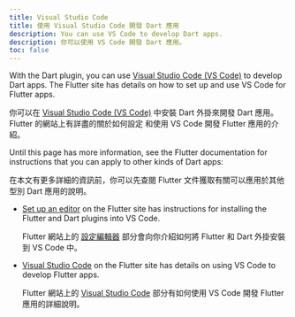 ```yaml
---
title: Visual Studio Code
title: 使用 Visual Studio Code 開發 Dart 應用
description: You can use VS Code to develop Dart apps.
description: 你可以使用 VS Code 開發 Dart 應用。
toc: false
---
```


With the Dart plugin, you can use [Visual Studio Code (VS Code)][vs-code]
to develop Dart apps.
The Flutter site has details on how to set up and use VS Code for Flutter apps.

你可以在 [Visual Studio Code (VS Code)][vs-code]
中安裝 Dart 外掛來開發 Dart 應用。
Flutter 的網站上有詳盡的關於如何設定
和使用 VS Code 開發 Flutter 應用的介紹。

Until this page has more information,
see the Flutter documentation for instructions that you can apply to
other kinds of Dart apps:

在本文有更多詳細的資訊前，你可以先查閱 Flutter 文件獲取有關可以應用於其他型別 Dart 應用的說明。

* [Set up an editor][setup] on the Flutter site has
  instructions for installing the Flutter and Dart plugins into VS Code.

  Flutter 網站上的 [設定編輯器][setup] 部分會向你介紹如何將
  Flutter 和 Dart 外掛安裝到 VS Code 中。

* [Visual Studio Code][vscode-flutter] on the Flutter site has
  details on using VS Code to develop Flutter apps.

  Flutter 網站上的 [Visual Studio Code][vscode-flutter]
  部分有如何使用 VS Code 開發 Flutter 應用的詳細說明。

[setup]: {{site.flutter-docs}}/get-started/editor?tab=vscode
[vs-code]: https://code.visualstudio.com/
[vscode-flutter]: {{site.flutter-docs}}/development/tools/vs-code
